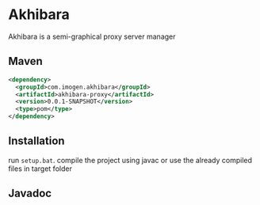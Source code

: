 # Akhibara
Akhibara is a semi-graphical proxy server manager

## Maven 
```xml
<dependency>
  <groupId>com.imogen.akhibara</groupId>
  <artifactId>akhibara-proxy</artifactId>
  <version>0.0.1-SNAPSHOT</version>
  <type>pom</type>
</dependency>
```

## Installation 
run `setup.bat`.
compile the project using javac or use the already compiled files in target folder

## Javadoc 
